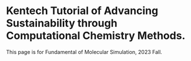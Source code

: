 # Kentech Tutorial of Advancing Sustainability through Computational Chemistry Methods.
This page is for Fundamental of Molecular Simulation, 2023 Fall.

